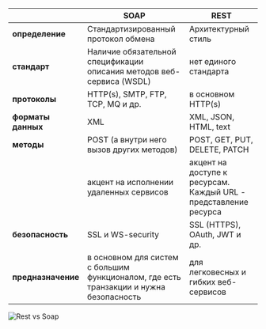 |                    | **SOAP**                                                                               | **REST**                                                         |
| ------------------ | -------------------------------------------------------------------------------------- | ---------------------------------------------------------------- |
| **определение**    | Стандартизированный протокол обмена                                                    | Архитектурный стиль                                              |
| **стандарт**       | Наличие обязательной спецификации описания методов веб-сервиса (WSDL)                  | нет единого стандарта                                            |
| **протоколы**      | HTTP(s), SMTP, FTP, TCP, MQ и др.                                                      | в основном HTTP(s)                                               |
| **форматы данных** | XML                                                                                    | XML, JSON, HTML, text                                            |
| **методы**         | POST (а внутри него вызов других методов)                                              | POST, GET, PUT, DELETE, PATCH                                    |
|                    | акцент на исполнении удаленных сервисов                                                | акцент на доступе к ресурсам. Каждый URL - представление ресурса |
| **безопасность**   | SSL и WS-security                                                                      | SSL (HTTPS), OAuth, JWT и др.                                    |
| **предназначение** | в основном для систем с большим функционалом, где есть транзакции и нужна безопасность | для легковесных и гибких веб-сервисов                            |

![Rest vs Soap](../assets/images/sa/soapVSrest.jpeg)